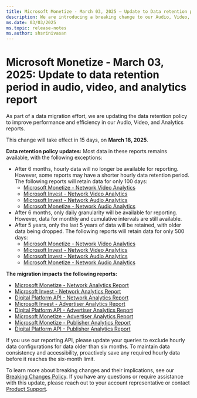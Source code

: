 ```yaml
---
title: Microsoft Monetize - March 03, 2025 – Update to Data retention period in Audio, Video, and Analytics report   
description: We are introducing a breaking change to our Audio, Video, and Analytics reports in Microsoft Monetize.
ms.date: 03/03/2025
ms.topic: release-notes
ms.author: shsrinivasan
---
```



# Microsoft Monetize - March 03, 2025: Update to data retention period in audio, video, and analytics report    

As part of a data migration effort, we are updating the data retention policy to improve performance and efficiency in our Audio, Video, and Analytics reports.

This change will take effect in 15 days, on **March 18, 2025**. 

**Data retention policy updates:**
Most data in these reports remains available, with the following exceptions: 
- After 6 months, hourly data will no longer be available for reporting. However, some reports may have a shorter hourly data retention period. The following reports will retain data for only 100 days: 
    - [Microsoft Monetize - Network Video Analytics](network-video-analytics-report.md) 
    - [Microsoft Invest - Network Video Analytics](../invest/network-video-analytics-report.md)
    - [Microsoft Invest - Network Audio Analytics](../invest/network-audio-analytics-report.md)
    - [Microsoft Monetize - Network Audio Analytics](network-audio-analytics-report.md)
- After 6 months, only daily granularity will be available for reporting. However, data for monthly and cumulative intervals are still available.   
- After 5 years, only the last 5 years of data will be retained, with older data being dropped. The following reports will retain data for only 500 days: 
    - [Microsoft Monetize - Network Video Analytics](network-video-analytics-report.md)
    - [Microsoft Invest - Network Video Analytics](../invest/network-video-analytics-report.md)
    - [Microsoft Invest - Network Audio Analytics](../invest/network-audio-analytics-report.md)
    - [Microsoft Monetize - Network Audio Analytics](network-audio-analytics-report.md) 
 
**The migration impacts the following reports:**  

- [Microsoft Monetize - Network Analytics Report](network-analytics-report.md)
- [Microsoft Invest - Network Analytics Report](../invest/network-analytics-report.md)
- [Digital Platform API - Network Analytics Report](../digital-platform-api/network-analytics.md)
- [Microsoft Invest - Advertiser Analytics Report](../invest/advertiser-analytics-report.md)
- [Digital Platform API - Advertiser Analytics Report](../digital-platform-api/advertiser-analytics.md)
- [Microsoft Monetize - Advertiser Analytics Report](advertiser-analytics-report.md)
- [Microsoft Monetize - Publisher Analytics Report](publisher-analytics.md)
- [Digital Platform API - Publisher Analytics Report](../digital-platform-api/publisher-analytics.md)

If you use our reporting API, please update your queries to exclude hourly data configurations for data older than six months. To maintain data consistency and accessibility, proactively save any required hourly data before it reaches the six-month limit. 

To learn more about breaking changes and their implications, see our [Breaking Changes Policy](breaking-changes.md). If you have any questions or require assistance with this update, please reach out to your account representative or contact [Product Support](https://support.ads.microsoft.com/).


